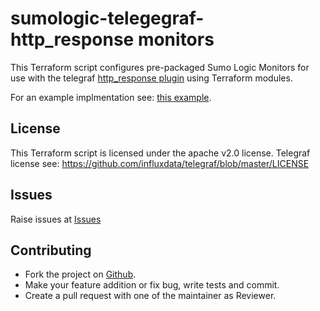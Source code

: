 # sumologic-telegegraf-http_response monitors

This Terraform script configures pre-packaged Sumo Logic Monitors for use with the telegraf [http_response plugin](https://github.com/influxdata/telegraf/tree/master/plugins/inputs/http_response) using Terraform modules.

For an example implmentation see:  [this example](https://github.com/rjury-sumo/sumo-telegraf-examples/tree/main/docker#http_response).

## License

This Terraform script is licensed under the apache v2.0 license.
Telegraf license see: https://github.com/influxdata/telegraf/blob/master/LICENSE

## Issues

Raise issues at [Issues](https://github.com/SumoLogic/terraform-sumologic-sumo-logic-monitor/issues)

## Contributing

* Fork the project on [Github](https://github.com/SumoLogic/terraform-sumologic-sumo-logic-monitor).
* Make your feature addition or fix bug, write tests and commit.
* Create a pull request with one of the maintainer as Reviewer.